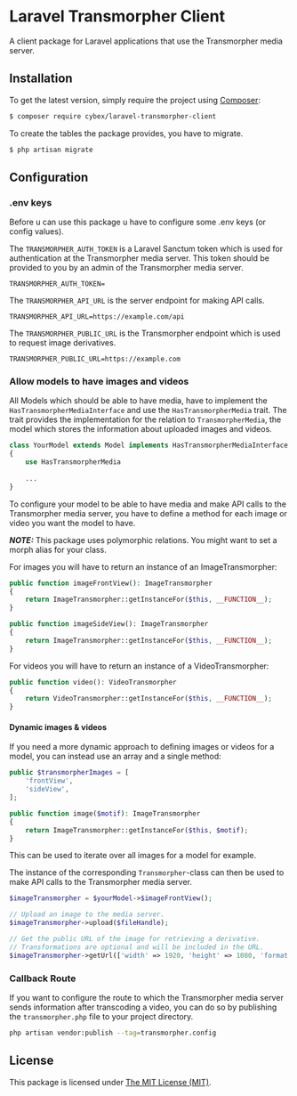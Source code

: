 # Laravel Transmorpher Client

A client package for Laravel applications that use the Transmorpher media server.

## Installation

To get the latest version, simply require the project using [Composer](https://getcomposer.org):

```bash
$ composer require cybex/laravel-transmorpher-client
```

To create the tables the package provides, you have to migrate.

```bash
$ php artisan migrate
```

## Configuration

### .env keys

Before u can use this package u have to configure some .env keys (or config values).

The `TRANSMORPHER_AUTH_TOKEN` is a Laravel Sanctum token which is used for authentication at the Transmorpher media
server. This token should be provided to you by an admin of the Transmorpher media server.

```dotenv
TRANSMORPHER_AUTH_TOKEN=
```

The `TRANSMORPHER_API_URL` is the server endpoint for making API calls.

```dotenv
TRANSMORPHER_API_URL=https://example.com/api
```

The `TRANSMORPHER_PUBLIC_URL` is the Transmorpher endpoint which is used to request image derivatives.

```dotenv
TRANSMORPHER_PUBLIC_URL=https://example.com
```

### Allow models to have images and videos

All Models which should be able to have media, have to implement the `HasTransmorpherMediaInterface` and use
the `HasTransmorpherMedia` trait. The trait provides the implementation for the relation to `TransmorpherMedia`, the
model which stores the information about uploaded images and videos.

```php
class YourModel extends Model implements HasTransmorpherMediaInterface
{
    use HasTransmorpherMedia
   
    ...
}
```

To configure your model to be able to have media and make API calls to the Transmorpher media server, you have to define a method for
each image or video you want the model to have.

**_NOTE:_** This package uses polymorphic relations. You might want to set a morph alias for your class.

For images you will have to return an instance of an ImageTransmorpher:

```php
public function imageFrontView(): ImageTransmorpher
{
    return ImageTransmorpher::getInstanceFor($this, __FUNCTION__);
}

public function imageSideView(): ImageTransmorpher
{
    return ImageTransmorpher::getInstanceFor($this, __FUNCTION__);
}
```

For videos you will have to return an instance of a VideoTransmorpher:

```php
public function video(): VideoTransmorpher
{
    return VideoTransmorpher::getInstanceFor($this, __FUNCTION__);
}
```

#### Dynamic images & videos

If you need a more dynamic approach to defining images or videos for a model, you can instead use an array and a single method:

```php
public $transmorpherImages = [
    'frontView',
    'sideView',
];

public function image($motif): ImageTransmorpher
{
    return ImageTransmorpher::getInstanceFor($this, $motif);
}
```

This can be used to iterate over all images for a model for example.

The instance of the corresponding `Transmorpher`-class can then be used to make API calls to the Transmorpher media
server.

```php
$imageTransmorpher = $yourModel->$imageFrontView();

// Upload an image to the media server.
$imageTransmorpher->upload($fileHandle);

// Get the public URL of the image for retrieving a derivative.
// Transformations are optional and will be included in the URL. 
$imageTransmorpher->getUrl(['width' => 1920, 'height' => 1080, 'format' => 'jpg', 'quality' => 80]);
```

### Callback Route

If you want to configure the route to which the Transmorpher media server sends information after transcoding a video,
you can do so by publishing the `transmorpher.php` file to your project directory.

```bash
php artisan vendor:publish --tag=transmorpher.config
```

## License

This package is licensed under [The MIT License (MIT)](LICENSE).
